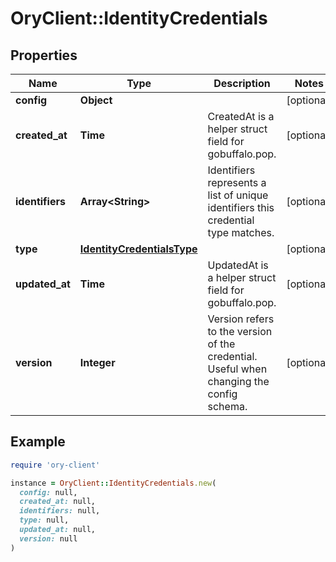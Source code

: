 # OryClient::IdentityCredentials

## Properties

| Name | Type | Description | Notes |
| ---- | ---- | ----------- | ----- |
| **config** | **Object** |  | [optional] |
| **created_at** | **Time** | CreatedAt is a helper struct field for gobuffalo.pop. | [optional] |
| **identifiers** | **Array&lt;String&gt;** | Identifiers represents a list of unique identifiers this credential type matches. | [optional] |
| **type** | [**IdentityCredentialsType**](IdentityCredentialsType.md) |  | [optional] |
| **updated_at** | **Time** | UpdatedAt is a helper struct field for gobuffalo.pop. | [optional] |
| **version** | **Integer** | Version refers to the version of the credential. Useful when changing the config schema. | [optional] |

## Example

```ruby
require 'ory-client'

instance = OryClient::IdentityCredentials.new(
  config: null,
  created_at: null,
  identifiers: null,
  type: null,
  updated_at: null,
  version: null
)
```

